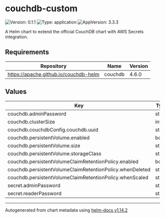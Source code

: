 # couchdb-custom

![Version: 0.1.1](https://img.shields.io/badge/Version-0.1.1-informational?style=flat-square) ![Type: application](https://img.shields.io/badge/Type-application-informational?style=flat-square) ![AppVersion: 3.3.3](https://img.shields.io/badge/AppVersion-3.3.3-informational?style=flat-square)

A Helm chart to extend the official CouchDB chart with AWS Secrets integration.

## Requirements

| Repository | Name | Version |
|------------|------|---------|
| https://apache.github.io/couchdb-helm | couchdb | 4.6.0 |

## Values

| Key | Type | Default | Description |
|-----|------|---------|-------------|
| couchdb.adminPassword | string | `"REPLACE_ME_ADMIN_PASSWORD"` |  |
| couchdb.clusterSize | int | `1` |  |
| couchdb.couchdbConfig.couchdb.uuid | string | `"REPLACE_ME_UUID"` |  |
| couchdb.persistentVolume.enabled | bool | `true` |  |
| couchdb.persistentVolume.size | string | `"10Gi"` |  |
| couchdb.persistentVolume.storageClass | string | `"gp3-encrypted"` |  |
| couchdb.persistentVolumeClaimRetentionPolicy.enabled | bool | `true` |  |
| couchdb.persistentVolumeClaimRetentionPolicy.whenDeleted | string | `"Delete"` |  |
| couchdb.persistentVolumeClaimRetentionPolicy.whenScaled | string | `"Retain"` |  |
| secret.adminPassword | string | `"REPLACE_ME_ADMIN_PASSWORD"` |  |
| secret.readerPassword | string | `"REPLACE_ME_READER_PASSWORD"` |  |

----------------------------------------------
Autogenerated from chart metadata using [helm-docs v1.14.2](https://github.com/norwoodj/helm-docs/releases/v1.14.2)
